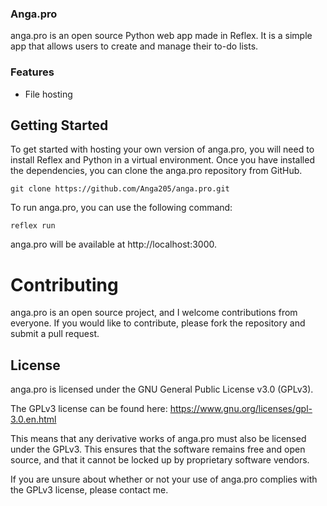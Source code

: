 ### Anga.pro
anga.pro is an open source Python web app made in Reflex. It is a simple app that allows users to create and manage their to-do lists.

### Features
* File hosting

## Getting Started
To get started with hosting your own version of anga.pro, you will need to install Reflex and Python in a virtual environment. Once you have installed the dependencies, you can clone the anga.pro repository from GitHub.

`git clone https://github.com/Anga205/anga.pro.git`

To run anga.pro, you can use the following command:

`reflex run`

anga.pro will be available at http://localhost:3000.

# Contributing
anga.pro is an open source project, and I welcome contributions from everyone. If you would like to contribute, please fork the repository and submit a pull request.

## License
anga.pro is licensed under the GNU General Public License v3.0 (GPLv3).

The GPLv3 license can be found here: https://www.gnu.org/licenses/gpl-3.0.en.html

This means that any derivative works of anga.pro must also be licensed under the GPLv3. This ensures that the software remains free and open source, and that it cannot be locked up by proprietary software vendors.

If you are unsure about whether or not your use of anga.pro complies with the GPLv3 license, please contact me.
